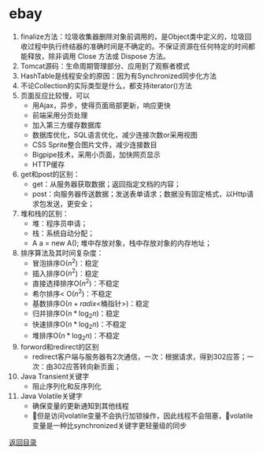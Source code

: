 # ebay
1. finalize方法：垃圾收集器删除对象前调用的，是Object类中定义的，垃圾回收过程中执行终结器的准确时间是不确定的。不保证资源在任何特定的时间都能释放，除非调用 Close 方法或 Dispose 方法。
2. Tomcat源码：生命周期管理部分、应用到了观察者模式
3. HashTable是线程安全的原因：因为有Synchronized同步化方法
4. 不论Collection的实际类型是什么，都支持iterator()方法
5. 页面反应比较慢，可以
    * 用Ajax，异步，使得页面局部更新，响应更快
    * 前端采用分页处理
    * 加入第三方缓存数据库
    * 数据库优化，SQL语言优化，减少连接次数or采用视图
    * CSS Sprite整合图片文件，减少连接数目
    * Bigpipe技术，采用小页面，加快网页显示
    * HTTP缓存
6. get和post的区别：
    * get：从服务器获取数据；返回指定文档的内容；
    * post：向服务器传送数据；发送表单请求；数据没有固定格式，以Http请求包发送，更安全；
7. 堆和栈的区别：
    * 堆：程序员申请；
    * 栈：系统自动分配；
    * A a = new A(); 堆中存放对象，栈中存放对象的内存地址；
8. 排序算法及其时间复杂度：
    * 冒泡排序O($n^2$)：稳定
    * 插入排序O($n^2$)：稳定
    * 直接选择排序O($n^2$)：不稳定
    * 希尔排序< O($n^2$)：不稳定
    * 基数排序O($n+radix$<桶指针>)：稳定
    * 归并排序O($n*\log_{2}n$)：稳定
    * 快速排序O($n*\log_{2}n$)：不稳定
    * 堆排序O($n*\log_{2}n$)：不稳定
9. forword和redirect的区别
    * redirect客户端与服务器有2次通信，一次：根据请求，得到302应答；一次：由302应答转向新页面；
10. Java Transient关键字
    * 阻止序列化和反序列化
11. Java Volatile关键字
    * 确保变量的更新通知到其他线程
    * 但是访问volatile变量不会执行加锁操作，因此线程不会阻塞，volatile变量是一种比synchronized关键字更轻量级的同步

[返回目录](../CONTENTS.md)